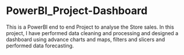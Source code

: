# PowerBI_Project-Dashboard
This is a PowerBI end to end Project to analyse the Store sales.
In this project, I have performed data cleaning and processing and designed a dashboard using advance charts and maps, filters and slicers and performed data forecasting.
